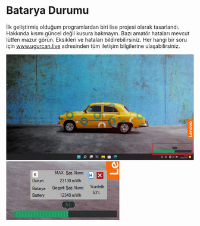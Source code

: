 # Batarya Durumu
 
İlk geliştirmiş olduğum programlardan biri lise projesi olarak tasarlandı.
Hakkında kısmı güncel değil kusura bakmayın.
Bazı amatör hataları mevcut lütfen mazur görün. 
Eksikleri ve hataları bildirebilirsiniz.
Her hangi bir soru için www.ugurcan.live adresinden tüm iletişim bilgilerine ulaşabilirsiniz.
 
![](/Screen/Screen1.png)
![](/Screen/Screen2.png)
